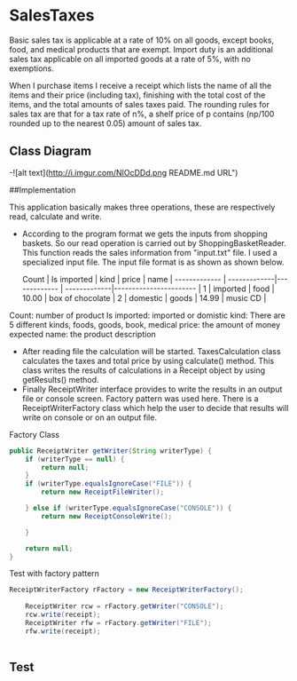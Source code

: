 # SalesTaxes
Basic sales tax is applicable at a rate of 10% on all goods, except books, food, and medical products that are exempt. Import duty is an additional sales tax applicable on all imported goods at a rate of 5%, with no exemptions.

When I purchase items I receive a receipt which lists the name of all the items and their price (including tax), finishing with the total cost of the items, and the total amounts of sales taxes paid. The rounding rules for sales tax are that for a tax rate of n%, a shelf price of p contains (np/100 rounded up to the nearest 0.05) amount of sales tax.

## Class Diagram
-![alt text](http://i.imgur.com/NIOcDDd.png README.md URL")

##Implementation

This application basically makes three operations, these are respectively read, calculate and write. 

* According to the program format we gets the inputs from shopping baskets. So our read operation is carried out by ShoppingBasketReader. This function reads the sales information from "input.txt" file. 
I used a specialized input file. The input file format is as shown as shown below.

    Count     | Is imported  |     kind     |     price    |          name          |
------------- | -------------|------------- | -------------|----------------------- |
      1       |   imported   |     food     |     10.00    |   box of chocolate     |
      2       |   domestic   |     goods    |     14.99    |        music CD        |

Count: number of product
Is imported: imported or domistic 
kind: There are 5 different kinds, foods, goods, book, medical
price: the amount of money expected
name: the product description

* After reading file the calculation will be started. TaxesCalculation class calculates the taxes and total price by using calculate() method. This class writes the results of calculations in a Receipt object by using getResults() method.
* Finally ReceiptWriter interface provides to write the results in an output file or console screen. Factory pattern was used here. There is a ReceiptWriterFactory class which help the user to decide that results will write on console or on an output file.

Factory Class
```java
public ReceiptWriter getWriter(String writerType) {
	if (writerType == null) {
		return null;
	}
	if (writerType.equalsIgnoreCase("FILE")) {
		return new ReceiptFileWriter();

	} else if (writerType.equalsIgnoreCase("CONSOLE")) {
		return new ReceiptConsoleWrite();

	}

	return null;
}
```
Test with factory pattern
```java
ReceiptWriterFactory rFactory = new ReceiptWriterFactory();
		
	ReceiptWriter rcw = rFactory.getWriter("CONSOLE");
	rcw.write(receipt);
	ReceiptWriter rfw = rFactory.getWriter("FILE");
	rfw.write(receipt);
	
```

## Test

